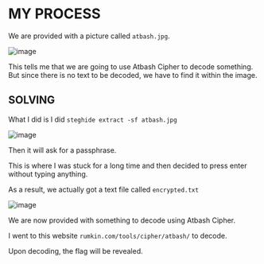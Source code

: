 # MY PROCESS

We are provided with a picture called ```atbash.jpg```.

![image](https://github.com/user-attachments/assets/7a24a15f-9633-4ba7-843f-98e5674de270)

This tells me that we are going to use Atbash Cipher to decode something.
But since there is no text to be decoded, we have to find it within the image.

## SOLVING

What I did is I did ```steghide extract -sf atbash.jpg```

![image](https://github.com/user-attachments/assets/9bda1d74-a407-4f5e-b7a2-e84a6c8e16e7)

Then it will ask for a passphrase.

This is where I was stuck for a long time and then decided to press enter without typing anything.

As a result, we actually got a text file called ```encrypted.txt```

![image](https://github.com/user-attachments/assets/999d835d-0e1f-4de6-ba5d-5f9cd0bc10fb)

We are now provided with something to decode using Atbash Cipher.

I went to this website ```rumkin.com/tools/cipher/atbash/``` to decode.

Upon decoding, the flag will be revealed.
